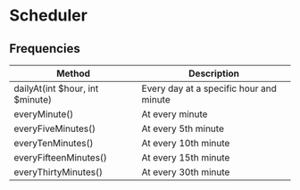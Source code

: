# Scheduler

## Frequencies
| Method | Description |
| --- | --- |
| dailyAt(int $hour, int $minute)| Every day at a specific hour and minute |
| everyMinute() | At every minute |
| everyFiveMinutes() | At every 5th minute |
| everyTenMinutes() | At every 10th minute|
| everyFifteenMinutes() | At every 15th minute |
| everyThirtyMinutes() | At every 30th minute |
